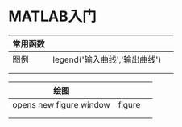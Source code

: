 # MATLAB入门

| 常用函数 |                               |      |
| -------- | ----------------------------- | ---- |
| 图例     | legend('输入曲线','输出曲线') |      |
|          |                               |      |
|          |                               |      |



| 绘图                    |        |      |
| ----------------------- | ------ | ---- |
| opens new figure window | figure |      |
|                         |        |      |
|                         |        |      |

